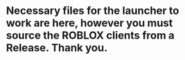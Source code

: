 # Necessary files for the launcher to work are here, however you must source the ROBLOX clients from a Release. Thank you.
